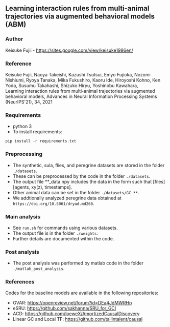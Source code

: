 ## Learning interaction rules from multi-animal trajectories via augmented behavioral models (ABM)

### Author
Keisuke Fujii - https://sites.google.com/view/keisuke1986en/

### Reference
Keisuke Fujii, Naoya Takeishi, Kazushi Tsutsui, Emyo Fujioka, Nozomi Nishiumi, Ryoya Tanaka, Mika Fukushiro, Kaoru Ide, Hiroyoshi Kohno, Ken Yoda, Susumu Takahashi, Shizuko Hiryu, Yoshinobu Kawahara,  
Learning interaction rules from multi-animal trajectories via augmented behavioral models, 
Advances in Neural Information Processing Systems (NeurIPS'21), 34, 2021

### Requirements
* python 3
* To install requirements:

```setup
pip install -r requirements.txt
```
### Preprocessing 

* The synthetic, sula, flies, and peregrine datasets are stored in the folder `./datasets`.
* These can be preprocessed by the code in the folder `./datasets`.
* The output file **_data.npy includes the data in the form such that [files][agents, xy(z), timestamps].
* Other animal data can be set in the folder `./datasets/GC_**`.
* We addtionally analyzed peregrine data obtained at `https://doi.org/10.5061/dryad.md268`.

### Main analysis

* See `run.sh` for commands using various datasets.
* The output file is in the folder `./weights`.
* Further details are documented within the code.

### Post analysis

* The post analysis was performed by matlab code in the folder `./matlab_post_analysis`.

### References

Codes for the baseline models are available in the following repositories:

- GVAR: https://openreview.net/forum?id=DEa4JdMWRHp
- eSRU: https://github.com/sakhanna/SRU_for_GCI
- ACD: https://github.com/loeweX/AmortizedCausalDiscovery
- Linear GC and Local TF: https://github.com/tailintalent/causal
